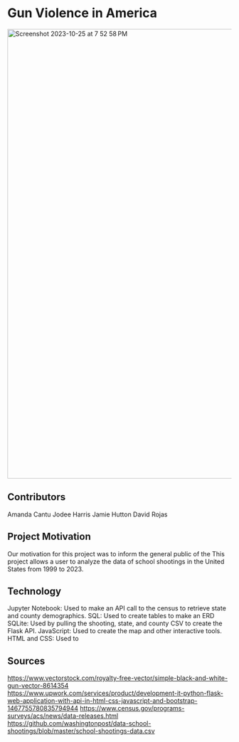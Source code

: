 # Gun Violence in America
<img width="1011" alt="Screenshot 2023-10-25 at 7 52 58 PM" src="https://github.com/arc71080/group_project_3/assets/137009177/c10d38ff-4848-4028-ad57-f570dd4a85c7">

## Contributors
Amanda Cantu
Jodee Harris
Jamie Hutton
David Rojas

## Project Motivation
Our motivation for this project was to inform the general public of the This project allows a user to analyze the data of school shootings in the United States from 1999 to 2023.

## Technology
Jupyter Notebook: Used to make an API call to the census to retrieve state and county demographics.
SQL: Used to create tables to make an ERD
SQLite: Used by pulling the shooting, state, and county CSV to create the Flask API.
JavaScript: Used to create the map and other interactive tools.
HTML and CSS: Used to

## Sources 

https://www.vectorstock.com/royalty-free-vector/simple-black-and-white-gun-vector-8614354
https://www.upwork.com/services/product/development-it-python-flask-web-application-with-api-in-html-css-javascript-and-bootstrap-1467755780835794944
https://www.census.gov/programs-surveys/acs/news/data-releases.html
https://github.com/washingtonpost/data-school-shootings/blob/master/school-shootings-data.csv




